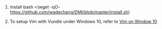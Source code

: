 1. Install
bash <(wget -qO- https://github.com/wadechang/DMI/blob/master/install.sh)

2. To setup Vim with Vundle under Windows 10, refer to [Vim on Window 10](https://github.com/wadechang/DMI/blob/master/win10_vim_vundle.md)
